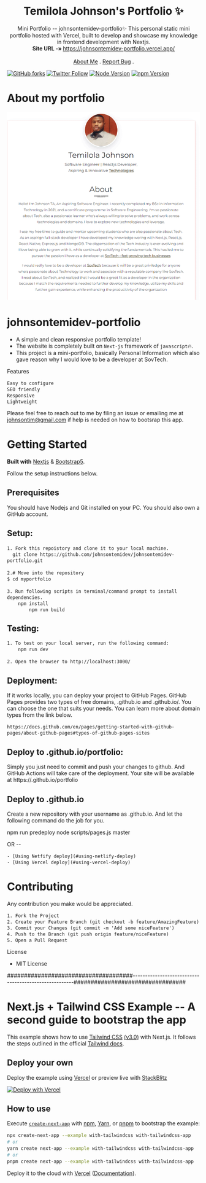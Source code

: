 <!-- PROJECT LOGO -->
<br />
<p align="center">
  <h1 align="center">Temilola Johnson's Portfolio ✨</h1>

  <p align="center">
    Mini Portfolio -- johnsontemidev-portfolio✨
	This personal static mini portfolio hosted with Vercel, built to develop and showcase my knowledge in frontend development with Nextjs. 
    <br />
    <strong>Site URL -» </strong>
    <a href="https://johnsontemidev-portfolio.vercel.app/">https://johnsontemidev-portfolio.vercel.app/</a>
    <br />
    <br />
    <a href="https://johnsontemidev.blogspot.com/2022/06/AboutMeProjects.html">About Me</a>
    .
    <a href="https://github.com/johnsontemidev/johnsontemidev-portfolio/issues">Report Bug</a>
    .
    </p>
   </p> 

[![GitHub forks](https://img.shields.io/github/forks/johnsontemidev/johnsontemide-portfolio?style=for-the-badge)](https://github.com/johnsontemidev/johnsontemidev-portfolio/)
[![Twitter Follow](https://img.shields.io/twitter/follow/johnsontemidev1?color=ffcc66&1logo=twitter&logoColor=ffffff&style=forthefor-the-badge)](https://twitter.com/johnsontemidev1/)
[![Node Version](https://img.shields.io/static/v1?label=Node&message=14.17.3&color=026e00&style=for-the-badge)](https://nodejs.org)
[![npm Version](https://img.shields.io/static/v1?label=npm&message=7.19.1&color=cb0000&style=for-the-badge)](https://nodejs.org)

# About my portfolio

[![johnsontemidev-portfolio](public/assets/images/NewPorfolio.gif)](https://github.com/johnsontemidev/johnsontemidev-portfolio)


# johnsontemidev-portfolio
- A simple and clean responsive portfolio template!
- The website is completely built on `Next-js` framework of `javascript`🔥.
- This project is a mini-portfolio, basically Personal Information which also gave reason why I would love to be a developer at SovTech.


	
Features

    Easy to configure
    SEO friendly
    Responsive
    Lightweight

Please feel free to reach out to me by filing an issue or emailing me at johnsontim@gmail.com if help is needed on how to bootsrap this app.

<!-- GETTING STARTED -->
# Getting Started

**Built with** [Nextjs](https://nextjs.org/) & [Bootstrap5](https://getbootstrap.com).

Follow the setup instructions below.
 
Prerequisites
-------------

You should have Nodejs and Git installed on your PC. You should also own a GitHub account.

Setup:
------

    1. Fork this repoistory and clone it to your local machine.
	  git clone https://github.com/johnsontemidev/johnsontemidev-portfolio.git

    2.# Move into the repository
	$ cd myportfolio

    3. Run following scripts in terminal/command prompt to install dependencies.
	    npm install
            npm run build
Testing:
--------

    1. To test on your local server, run the following command:
		npm run dev

    2. Open the browser to http://localhost:3000/

Deployment:
-----------

If it works locally, you can deploy your project to GitHub Pages. GitHub Pages provides two types of free domains, <username>.github.io and <username>.github.io/<repository>. You can choose the one that suits your needs. You can learn more about domain types from the link below.

	https://docs.github.com/en/pages/getting-started-with-github-pages/about-github-pages#types-of-github-pages-sites


Deploy to <your-username>.github.io/portfolio:
------------------------------------------------
Simply you just need to commit and push your changes to github. And GitHub Actions will take care of the deployment. Your site will be available at https://<your-username>.github.io/portfolio

Deploy to <your-username>.github.io
------------------------------------
Create a new repository with your username as <your-username>.github.io. And let the following command do the job for you.

  npm run predeploy
  node scripts/pages.js <your-username> master

OR --

	- [Using Netfify deploy](#using-netlify-deploy)
	- [Using Vercel deploy](#using-vercel-deploy)

<!-- CONTRIBUTING -->
# Contributing

Any contribution you make would be appreciated.

    1. Fork the Project
    2. Create your Feature Branch (git checkout -b feature/AmazingFeature)
    3. Commit your Changes (git commit -m 'Add some niceFeature')
    4. Push to the Branch (git push origin feature/niceFeature)
    5. Open a Pull Request

License

- MIT License 

#####################################------------------------------------------------------#################################


# Next.js + Tailwind CSS Example -- A second guide to bootstrap the app

This example shows how to use [Tailwind CSS](https://tailwindcss.com/) [(v3.0)](https://tailwindcss.com/blog/tailwindcss-v3) with Next.js. It follows the steps outlined in the official [Tailwind docs](https://tailwindcss.com/docs/guides/nextjs).

## Deploy your own

Deploy the example using [Vercel](https://vercel.com?utm_source=github&utm_medium=readme&utm_campaign=next-example) or preview live with [StackBlitz](https://stackblitz.com/github/vercel/next.js/tree/canary/examples/with-tailwindcss)

[![Deploy with Vercel](https://vercel.com/button)](https://vercel.com/new/git/external?repository-url=https://github.com/vercel/next.js/tree/canary/examples/with-tailwindcss&project-name=with-tailwindcss&repository-name=with-tailwindcss)

## How to use

Execute [`create-next-app`](https://github.com/vercel/next.js/tree/canary/packages/create-next-app) with [npm](https://docs.npmjs.com/cli/init), [Yarn](https://yarnpkg.com/lang/en/docs/cli/create/), or [pnpm](https://pnpm.io) to bootstrap the example:

```bash
npx create-next-app --example with-tailwindcss with-tailwindcss-app
# or
yarn create next-app --example with-tailwindcss with-tailwindcss-app
# or
pnpm create next-app --example with-tailwindcss with-tailwindcss-app
```

Deploy it to the cloud with [Vercel](https://vercel.com/new?utm_source=github&utm_medium=readme&utm_campaign=next-example) ([Documentation](https://nextjs.org/docs/deployment)).

